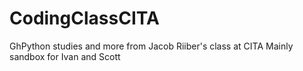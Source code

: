 # CodingClassCITA
GhPython studies and more from Jacob Riiber's class at CITA
Mainly sandbox for Ivan and Scott
